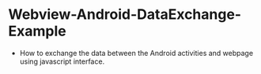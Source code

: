 # Webview-Android-DataExchange-Example
- How to exchange the data between the Android activities and webpage using javascript interface.
